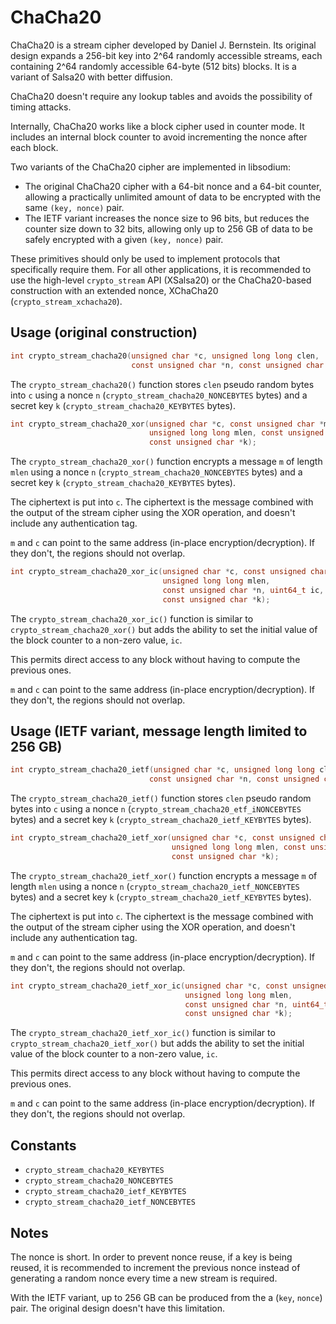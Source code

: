 # ChaCha20

ChaCha20 is a stream cipher developed by Daniel J. Bernstein. Its original design expands a 256-bit key into 2^64 randomly accessible streams, each containing 2^64 randomly accessible 64-byte (512 bits) blocks. It is a variant of Salsa20 with better diffusion.

ChaCha20 doesn't require any lookup tables and avoids the possibility of timing attacks.

Internally, ChaCha20 works like a block cipher used in counter mode. It includes an internal block counter to avoid incrementing the nonce after each block.

Two variants of the ChaCha20 cipher are implemented in libsodium:
- The original ChaCha20 cipher with a 64-bit nonce and a 64-bit counter, allowing a practically unlimited amount of data to be encrypted with the same `(key, nonce)` pair.
- The IETF variant increases the nonce size to 96 bits, but reduces the counter size down to 32 bits, allowing only up to 256 GB of data to be safely encrypted with a given `(key, nonce)` pair.

These primitives should only be used to implement protocols that specifically require them.
For all other applications, it is recommended to use the high-level `crypto_stream` API (XSalsa20) or the ChaCha20-based construction with an extended nonce, XChaCha20 (`crypto_stream_xchacha20`).

## Usage (original construction)

```c
int crypto_stream_chacha20(unsigned char *c, unsigned long long clen,
                           const unsigned char *n, const unsigned char *k);
```

The `crypto_stream_chacha20()` function stores `clen` pseudo random bytes into `c` using a nonce `n` (`crypto_stream_chacha20_NONCEBYTES` bytes) and a secret key `k` (`crypto_stream_chacha20_KEYBYTES` bytes).

```c
int crypto_stream_chacha20_xor(unsigned char *c, const unsigned char *m,
                               unsigned long long mlen, const unsigned char *n,
                               const unsigned char *k);
```

The `crypto_stream_chacha20_xor()` function encrypts a message `m` of length `mlen` using a nonce `n` (`crypto_stream_chacha20_NONCEBYTES` bytes) and a secret key `k` (`crypto_stream_chacha20_KEYBYTES` bytes).

The ciphertext is put into `c`. The ciphertext is the message combined with the output of the stream cipher using the XOR operation, and doesn't include any authentication tag.

`m` and `c` can point to the same address (in-place encryption/decryption). If they don't, the regions should not overlap.

```c
int crypto_stream_chacha20_xor_ic(unsigned char *c, const unsigned char *m,
                                  unsigned long long mlen,
                                  const unsigned char *n, uint64_t ic,
                                  const unsigned char *k);
```

The `crypto_stream_chacha20_xor_ic()` function is similar to `crypto_stream_chacha20_xor()` but adds the ability to set the initial value of the block counter to a non-zero value, `ic`.

This permits direct access to any block without having to compute the previous ones.

`m` and `c` can point to the same address (in-place encryption/decryption). If they don't, the regions should not overlap.

## Usage (IETF variant, message length limited to 256 GB)

```c
int crypto_stream_chacha20_ietf(unsigned char *c, unsigned long long clen,
                               const unsigned char *n, const unsigned char *k);
```

The `crypto_stream_chacha20_ietf()` function stores `clen` pseudo random bytes into `c` using a nonce `n` (`crypto_stream_chacha20_etf_iNONCEBYTES` bytes) and a secret key `k` (`crypto_stream_chacha20_ietf_KEYBYTES` bytes).

```c
int crypto_stream_chacha20_ietf_xor(unsigned char *c, const unsigned char *m,
                                    unsigned long long mlen, const unsigned char *n,
                                    const unsigned char *k);
```

The `crypto_stream_chacha20_ietf_xor()` function encrypts a message `m` of length `mlen` using a nonce `n` (`crypto_stream_chacha20_ietf_NONCEBYTES` bytes) and a secret key `k` (`crypto_stream_chacha20_ietf_KEYBYTES` bytes).

The ciphertext is put into `c`. The ciphertext is the message combined with the output of the stream cipher using the XOR operation, and doesn't include any authentication tag.

`m` and `c` can point to the same address (in-place encryption/decryption). If they don't, the regions should not overlap.

```c
int crypto_stream_chacha20_ietf_xor_ic(unsigned char *c, const unsigned char *m,
                                       unsigned long long mlen,
                                       const unsigned char *n, uint64_t ic,
                                       const unsigned char *k);
```

The `crypto_stream_chacha20_ietf_xor_ic()` function is similar to `crypto_stream_chacha20_ietf_xor()` but adds the ability to set the initial value of the block counter to a non-zero value, `ic`.

This permits direct access to any block without having to compute the previous ones.

`m` and `c` can point to the same address (in-place encryption/decryption). If they don't, the regions should not overlap.

## Constants

- `crypto_stream_chacha20_KEYBYTES`
- `crypto_stream_chacha20_NONCEBYTES`
- `crypto_stream_chacha20_ietf_KEYBYTES`
- `crypto_stream_chacha20_ietf_NONCEBYTES`

## Notes

The nonce is short. In order to prevent nonce reuse, if a key is being reused, it is recommended to increment the previous nonce instead of generating a random nonce every time a new stream is required.

With the IETF variant, up to 256 GB can be produced from the a (`key`, `nonce`) pair. The original design doesn't have this limitation.